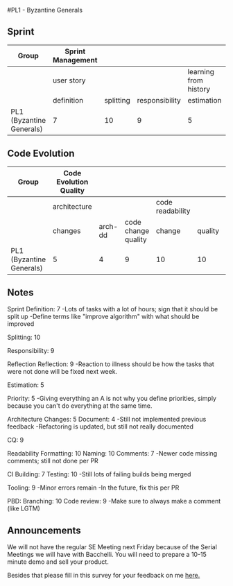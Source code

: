 #PL1 - Byzantine Generals
## Sprint
| Group                               | Sprint Management |           |                |                       |                |            |
|-------------------------------------|-------------------|-----------|----------------|-----------------------|----------------|------------|
|                                     | user story        |           |                | learning from history |                |            |
|                                     | definition        | splitting | responsibility | estimation            | prioritisation | reflection |
| PL1 (Byzantine Generals)            | 7                 | 10        | 9              | 5                     | 5              | 9          |

## Code Evolution
| Group                               | Code Evolution Quality |         |                     |                  |         |          |                        |         |         |                        |             |
|-------------------------------------|------------------------|---------|---------------------|------------------|---------|----------|------------------------|---------|---------|------------------------|-------------|
|                                     | architecture           |         |                     | code readability |         |          | continuous integration |         |         | pull-based development |             |
|                                     | changes                | arch-dd | code change quality | change           | quality | comments | building               | testing | tooling | branching              | code review |
| PL1 (Byzantine Generals)            | 5                      | 4       | 9                   | 10               | 10      | 7        | 7                      | 10      | 9       | 10                     | 9           |

## Notes
Sprint
Definition: 7
-Lots of tasks with a lot of hours; sign that it should be split up
-Define terms like "improve algorithm" with what should be improved

Splitting: 10

Responsibility: 9

Reflection
Reflection: 9
-Reaction to illness should be how the tasks that were not done will be fixed next week.

Estimation: 5

Priority: 5
-Giving everything an A is not why you define priorities, simply because you can't do everything at the same time. 

Architecture
Changes: 5
Document: 4
-Still not implemented previous feedback
-Refactoring is updated, but still not really documented

CQ: 9

Readability
Formatting: 10
Naming: 10
Comments: 7
-Newer code missing comments; still not done per PR

CI
Building: 7
Testing: 10
-Still lots of failing builds being merged

Tooling: 9
-Minor errors remain
-In the future, fix this per PR

PBD:
Branching: 10
Code review: 9
-Make sure to always make a comment (like LGTM)

## Announcements
We will not have the regular SE Meeting next Friday because of the Serial Meetings we will have with Bacchelli. You will need to prepare a 10-15 minute demo and sell your product. 

Besides that please fill in this survey for your feedback on me [here.](https://docs.google.com/forms/d/1eprgikpJsNbVj6x0CDLeKqxsdnkfd1P9k9Qdn8kkqr8/viewform#start=openform) 